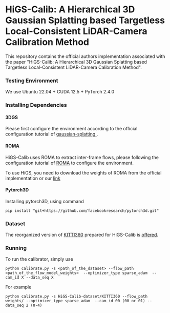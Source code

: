 # HiGS-Calib: A Hierarchical 3D Gaussian Splatting based Targetless Local-Consistent LiDAR-Camera Calibration Method

This repository contains the official authors implementation associated with the paper "HiGS-Calib: A Hierarchical 3D Gaussian Splatting based Targetless Local-Consistent LiDAR-Camera Calibration Method". 

### Testing Environment

We use Ubuntu 22.04 + CUDA 12.5 + PyTorch 2.4.0

### Installing Dependencies

#### 3DGS

Please first configure the environment according to the official configuration tutorial of [gaussian-splatting ](https://github.com/graphdeco-inria/gaussian-splatting).

#### ROMA

HiGS-Calib uses ROMA to extract inter-frame flows, please following the configuration tutorial of [ROMA](https://github.com/Parskatt/RoMa) to configure the environment.

To use HiGS, you need to download the weights of ROMA from the official implementation or our [link](https://drive.google.com/drive/folders/13Ftx61708xNP4JHke_9VBFOawWCZfcit?usp=sharing)

#### Pytorch3D

Installing pytorch3D, using command
```shell
pip install "git+https://github.com/facebookresearch/pytorch3d.git"
```

### Dataset
The reorganized version of [KITTI360](https://www.cvlibs.net/datasets/kitti-360/) prepared for HiGS-Calib is [offered](https://drive.google.com/drive/folders/13Ftx61708xNP4JHke_9VBFOawWCZfcit?usp=sharing).

### Running

To run the calibrator, simply use

```shell
python calibrate.py -s <path_of_the_dataset> --flow_path <path_of_the_flow_model_weights>  --optimizer_type sparse_adam  --cam_id X --data_seq X
```
For example


```shell
python calibrate.py -s HiGS-Calib-dataset/KITTI360 --flow_path weights/ --optimizer_type sparse_adam  --cam_id 00 (00 or 01) --data_seq 2 (0-4)
```
